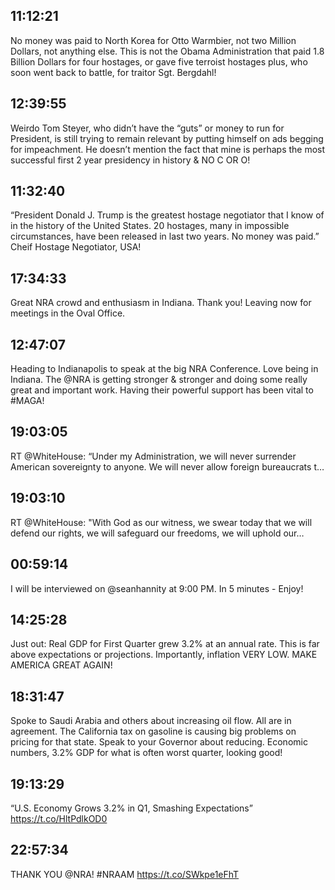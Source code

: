 ## 11:12:21
No money was paid to North Korea for Otto Warmbier, not two Million Dollars, not anything else. This is not the Obama Administration that paid 1.8 Billion Dollars for four hostages, or gave five terroist hostages plus, who soon went back to battle, for traitor Sgt. Bergdahl!
## 12:39:55
Weirdo Tom Steyer, who didn’t have the “guts” or money to run for President, is still trying to remain relevant by putting himself on ads begging for impeachment. He doesn’t mention the fact that mine is perhaps the most successful first 2 year presidency in history &amp; NO C OR O!
## 11:32:40
“President Donald J. Trump is the greatest hostage negotiator that I know of in the history of the United States. 20 hostages, many in impossible circumstances, have been released in last two years. No money was paid.” Cheif Hostage Negotiator, USA!
## 17:34:33
Great NRA crowd and enthusiasm in Indiana. Thank you! Leaving now for meetings in the Oval Office.
## 12:47:07
Heading to Indianapolis to speak at the big NRA Conference. Love being in Indiana. The @NRA is getting stronger &amp; stronger and doing some really great and important work. Having their powerful support has been vital to #MAGA!
## 19:03:05
RT @WhiteHouse: “Under my Administration, we will never surrender American sovereignty to anyone. We will never allow foreign bureaucrats t…
## 19:03:10
RT @WhiteHouse: "With God as our witness, we swear today that we will defend our rights, we will safeguard our freedoms, we will uphold our…
## 00:59:14
I will be interviewed on @seanhannity at 9:00 PM.  In 5 minutes - Enjoy!
## 14:25:28
Just out: Real GDP for First Quarter grew 3.2% at an annual rate. This is far above expectations or projections. Importantly, inflation VERY LOW. MAKE AMERICA GREAT AGAIN!
## 18:31:47
Spoke to Saudi Arabia and others about increasing oil flow. All are in agreement. The California tax on gasoline is causing big problems on pricing for that state. Speak to your Governor about reducing. Economic numbers, 3.2% GDP for what is often worst quarter, looking good!
## 19:13:29
“U.S. Economy Grows 3.2% in Q1, Smashing Expectations” https://t.co/HltPdlkOD0
## 22:57:34
THANK YOU @NRA! #NRAAM https://t.co/SWkpe1eFhT

